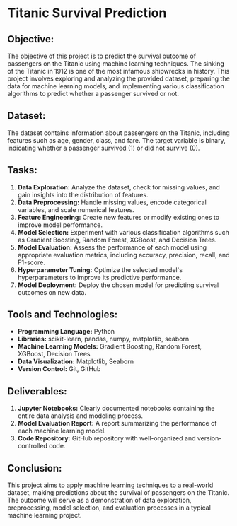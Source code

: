 # Titanic Survival Prediction

## Objective:
The objective of this project is to predict the survival outcome of passengers on the Titanic using machine learning techniques. The sinking of the Titanic in 1912 is one of the most infamous shipwrecks in history. This project involves exploring and analyzing the provided dataset, preparing the data for machine learning models, and implementing various classification algorithms to predict whether a passenger survived or not.

## Dataset:
The dataset contains information about passengers on the Titanic, including features such as age, gender, class, and fare. The target variable is binary, indicating whether a passenger survived (1) or did not survive (0).

## Tasks:
1. **Data Exploration:** Analyze the dataset, check for missing values, and gain insights into the distribution of features.
2. **Data Preprocessing:** Handle missing values, encode categorical variables, and scale numerical features.
3. **Feature Engineering:** Create new features or modify existing ones to improve model performance.
4. **Model Selection:** Experiment with various classification algorithms such as Gradient Boosting, Random Forest, XGBoost, and Decision Trees.
5. **Model Evaluation:** Assess the performance of each model using appropriate evaluation metrics, including accuracy, precision, recall, and F1-score.
6. **Hyperparameter Tuning:** Optimize the selected model's hyperparameters to improve its predictive performance.
7. **Model Deployment:** Deploy the chosen model for predicting survival outcomes on new data.

## Tools and Technologies:
- **Programming Language:** Python
- **Libraries:** scikit-learn, pandas, numpy, matplotlib, seaborn
- **Machine Learning Models:** Gradient Boosting, Random Forest, XGBoost, Decision Trees
- **Data Visualization:** Matplotlib, Seaborn
- **Version Control:** Git, GitHub

## Deliverables:
1. **Jupyter Notebooks:** Clearly documented notebooks containing the entire data analysis and modeling process.
2. **Model Evaluation Report:** A report summarizing the performance of each machine learning model.
3. **Code Repository:** GitHub repository with well-organized and version-controlled code.

## Conclusion:
This project aims to apply machine learning techniques to a real-world dataset, making predictions about the survival of passengers on the Titanic. The outcome will serve as a demonstration of data exploration, preprocessing, model selection, and evaluation processes in a typical machine learning project.

